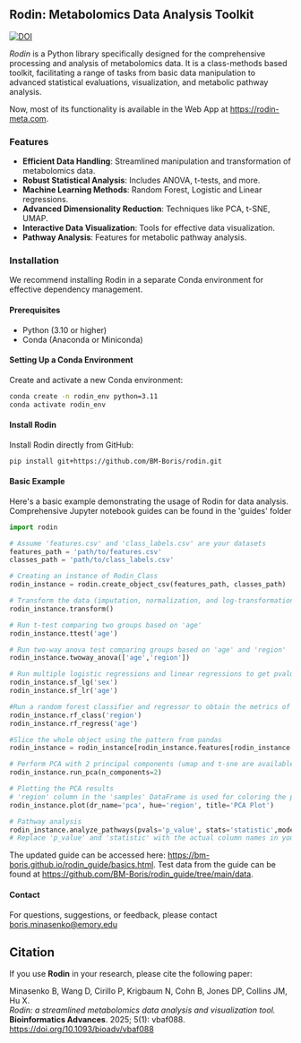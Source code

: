 ## **Rodin: Metabolomics Data Analysis Toolkit**
[![DOI](https://img.shields.io/badge/DOI-10.1093%2Fbioadv%2Fvbaf088-blue.svg)](https://doi.org/10.1093/bioadv/vbaf088)

_Rodin_ is a Python library specifically designed for the comprehensive processing and analysis of metabolomics data. It is a class-methods based toolkit, facilitating a range of tasks from basic data manipulation to advanced statistical evaluations, visualization, and metabolic pathway analysis. 

Now, most of its functionality is available in the Web App at https://rodin-meta.com.

### **Features**

- **Efficient Data Handling**: Streamlined manipulation and transformation of metabolomics data.
- **Robust Statistical Analysis**: Includes ANOVA, t-tests, and more.
- **Machine Learning Methods**: Random Forest, Logistic and Linear regressions.
- **Advanced Dimensionality Reduction**: Techniques like PCA, t-SNE, UMAP.
- **Interactive Data Visualization**: Tools for effective data visualization.
- **Pathway Analysis**: Features for metabolic pathway analysis.

### **Installation**

We recommend installing Rodin in a separate Conda environment for effective dependency management.

#### Prerequisites

- Python (3.10 or higher)
- Conda (Anaconda or Miniconda)

#### Setting Up a Conda Environment

Create and activate a new Conda environment:

```bash
conda create -n rodin_env python=3.11
conda activate rodin_env
```
#### Install Rodin

Install Rodin directly from GitHub:
```bash
pip install git+https://github.com/BM-Boris/rodin.git
```

#### Basic Example

Here's a basic example demonstrating the usage of Rodin for data analysis. Comprehensive Jupyter notebook guides can be found in the 'guides' folder
```python
import rodin

# Assume 'features.csv' and 'class_labels.csv' are your datasets
features_path = 'path/to/features.csv'
classes_path = 'path/to/class_labels.csv'

# Creating an instance of Rodin_Class
rodin_instance = rodin.create_object_csv(features_path, classes_path)

# Transform the data (imputation, normalization, and log-transformation steps)
rodin_instance.transform()

# Run t-test comparing two groups based on 'age'
rodin_instance.ttest('age')

# Run two-way anova test comparing groups based on 'age' and 'region'
rodin_instance.twoway_anova(['age','region'])

# Run multiple logistic regressions and linear regressions to get pvalues for each feature
rodin_instance.sf_lg('sex')
rodin_instance.sf_lr('age')

#Run a random forest classifier and regressor to obtain the metrics of the trained model using k-fold validation, with assigned feature importance scores to each variable
rodin_instance.rf_class('region')
rodin_instance.rf_regress('age')

#Slice the whole object using the pattern from pandas
rodin_instance = rodin_instance[rodin_instance.features[rodin_instance.features['imp(rf) age']>0]]

# Perform PCA with 2 principal components (umap and t-sne are available as well)
rodin_instance.run_pca(n_components=2)

# Plotting the PCA results
# 'region' column in the 'samples' DataFrame is used for coloring the points
rodin_instance.plot(dr_name='pca', hue='region', title='PCA Plot')

# Pathway analysis 
rodin_instance.analyze_pathways(pvals='p_value', stats='statistic',mode='positive')
# Replace 'p_value' and 'statistic' with the actual column names in your 'features' DataFrame(rodin_instance.features) and provide Mass spectrometry analysis mode.
```
The updated guide can be accessed here: https://bm-boris.github.io/rodin_guide/basics.html. Test data from the guide can be found at https://github.com/BM-Boris/rodin_guide/tree/main/data.

#### Contact
For questions, suggestions, or feedback, please contact boris.minasenko@emory.edu

## Citation

If you use **Rodin** in your research, please cite the following paper:

Minasenko B, Wang D, Cirillo P, Krigbaum N, Cohn B, Jones DP, Collins JM, Hu X.  
*Rodin: a streamlined metabolomics data analysis and visualization tool.* **Bioinformatics Advances**. 2025; 5(1): vbaf088.  
https://doi.org/10.1093/bioadv/vbaf088

